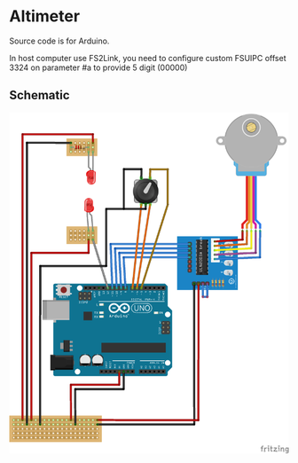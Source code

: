 # Altimeter

Source code is for Arduino.

In host computer use FS2Link, you need to configure custom FSUIPC offset 3324 on parameter #a
to provide 5 digit (00000)

## Schematic

![My image](altimetro_bb.png)
